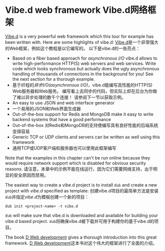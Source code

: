 # Vibe.d web framework Vibe.d网络框架

[Vibe.d](http://vibed.org) is a very powerful web
framework which this tour for example has been written
with. Here are some highlights of vibe.d:
[Vibe.d](http://vibed.org)是一个非常强大的Web框架，例如这个教程是以它编写的。 以下是vibe.d的一些亮点：

* Based on a fiber based approach for *asynchronous I/O*
  vibe.d allows to write high-performance HTTP(S) web servers
  and web services. Write code which looks synchronous
  but actually does the ugly asynchronous handling
  of thousands of connections in the background
  for you! See the next section for a thorough
  example.
* 基于纤程的*异步I/O(asynchronous I/O)*，vibe.d能编写高性能的HTTP(S) Web服务器和Web服务。 编写看上去同步的代码，但实际上却在后台为你做了难以异步处理的数千个连接！ 请参阅下一节以获取示例。
* An easy to use JSON and web interface generator
* 一个易用的JSON和Web界面生成器
* Out-of-the-box
  support for Redis and MongoDB make it easy to
  write backend systems that have a good performance
* Out-of-the-box
  对Redis和MongoDB的支持使编写具有良好性能的后端系统变得容易
* Generic TCP or UDP clients and servers can be
  written as well using this framework
* 通用TCP或UDP客户端和服务器也可以使用此框架编写

Note that the examples in this chapter
can't be run online because they
would require network support which is disabled
for obvious security reasons.
请注意，本章中的示例不能在线运行，因为它们需要网络支持，出于明显的安全原因而禁用。

The easiest way to create a vibe.d project is to install
`dub` and create a new project with *vibe.d* specified
as template:
创建vibe.d项目的最简单方法是安装`dub`并指定*vibe.d*为模板创建一个新的项目：

    dub init <project-name> -t vibe.d

`dub` will make sure that vibe.d is downloaded and
available for building your vibe.d based project.
`dub`将确保vibe.d被下载并可用于构建你的基于vibe.d的项目。

The book [D Web development](https://www.packtpub.com/web-development/d-web-development)
gives a thorough introduction into this great
framework.
[D Web development](https://www.packtpub.com/web-development/d-web-development)这本书对这个伟大的框架进行了全面的介绍。


